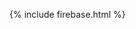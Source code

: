 <!-- The core Firebase JS SDK is always required and must be listed first -->

{% include firebase.html %}

<script type="text/javascript">

      // FirebaseUI config.
      var uiConfig = {
        signInSuccessUrl: 'https://othman-ben.github.io/StayInTouch/user_index',
        signInOptions: [{
          provider: firebase.auth.PhoneAuthProvider.PROVIDER_ID,
          recaptchaParameters: {
            type: 'image',
            size: 'invisible',
            badge: 'inline'
          },
          defaultCountry: 'FR'
        }
        ],

        // Terms of service url
        tosUrl: 'https://othman-ben.github.io/StayInTouch/TermsServices',

        // Privacy policy url
        privacyPolicyUrl: 'https://othman-ben.github.io/StayInTouch/PrivacyPolicy'
      };

      // Initialize the FirebaseUI Widget using Firebase.
      var ui = new firebaseui.auth.AuthUI(firebase.auth());
      // The start method will wait until the DOM is loaded.
      ui.start('#firebaseui-auth-container', uiConfig);
</script>

<div id="firebaseui-auth-container"></div>

